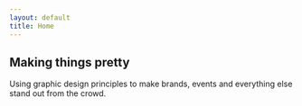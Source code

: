 ```yaml
---
layout: default
title: Home
---
```


## Making things pretty
Using graphic design principles to make brands, events and everything else stand out from the crowd.
